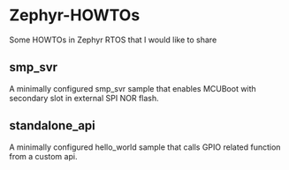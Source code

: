 # Zephyr-HOWTOs
Some HOWTOs in Zephyr RTOS that I would like to share 
## smp_svr
A minimally configured smp_svr sample that enables MCUBoot with secondary slot in external SPI NOR flash.

## standalone_api
A minimally configured hello_world sample that calls GPIO related function from a custom api.
